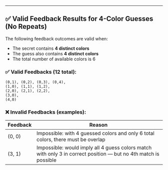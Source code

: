 ---

## ✅ Valid Feedback Results for 4-Color Guesses (No Repeats)

The following feedback outcomes are valid when:
- The secret contains **4 distinct colors**
- The guess also contains **4 distinct colors**
- The total number of available colors is 6

### ✅ Valid Feedbacks (12 total):

```
(0,1), (0,2), (0,3), (0,4),
(1,0), (1,1), (1,2),
(2,0), (2,1), (2,2),
(3,0),
(4,0)
```

### ❌ Invalid Feedbacks (examples):

| Feedback | Reason |
|----------|--------|
| (0, 0)   | Impossible: with 4 guessed colors and only 6 total colors, there must be overlap |
| (3, 1)   | Impossible: would imply all 4 guess colors match with only 3 in correct position — but no 4th match is possible |
